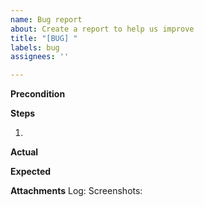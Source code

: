 ```yaml
---
name: Bug report
about: Create a report to help us improve
title: "[BUG] "
labels: bug
assignees: ''

---
```


**Precondition**
<optional>

**Steps**
1. <mandatory>

**Actual**
<mandatory>

**Expected**
<mandatory>

**Attachments**
Log: <attach>
Screenshots: <attach>
